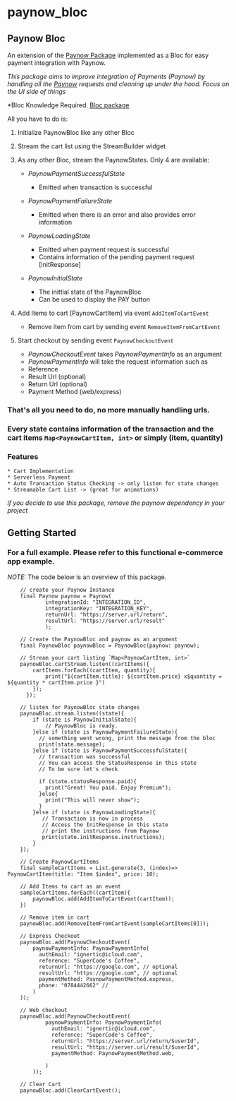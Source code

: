 # paynow_bloc

## Paynow Bloc
An extension of the [Paynow Package](https://pub.dev/packages/paynow) implemented as a Bloc for easy payment integration with Paynow.

_This package aims to improve integration of Payments (Paynow) by handling all the [Paynow](https://pub.dev/packages/paynow) requests and cleaning up under the hood. Focus on the UI side of things_

*Bloc Knowledge Required. [Bloc package](https://pub.dev/packages/bloc)


All you have to do is:

1. Initialize PaynowBloc like any other Bloc
2. Stream the cart list using the StreamBuilder widget
3. As any other Bloc, stream the PaynowStates. Only 4 are available:

      * _PaynowPaymentSuccessfulState_
        - Emitted when transaction is successful

      * _PaynowPaymentFailureState_
        - Emitted when there is an error and also provides error information

      * _PaynowLoadingState_
        - Emitted when payment request is successful
        - Contains information of the pending payment request [InitResponse]

      * _PaynowInitialState_
        - The inittial state of the PaynowBloc
        - Can be used to display the PAY button

4. Add Items to cart [PaynowCartItem] via event `AddItemToCartEvent`
   * Remove item from cart by sending event `RemoveItemFromCartEvent`

5. Start checkout by sending event `PaynowCheckoutEvent`
   * _PaynowCheckoutEvent_ takes _PaynowPaymentInfo_ as an argument
   * _PaynowPaymentInfo_ will take the request information such as
    - Reference
    - Result Url (optional)
    - Return Url (optional)
    - Payment Method (web/express)

### That's all you need to do, no more manually handling urls.
### Every state contains information of the transaction and the cart items `Map<PaynowCartItem, int>` or simply (item, quantity)


### Features
    * Cart Implementation
    * Serverless Payment
    * Auto Transaction Status Checking -> only listen for state changes
    * Streamable Cart List -> (great for animations)

_if you decide to use this package, remove the paynow dependency in your project_

## Getting Started

### For a full example. Please refer to this functional e-commerce app example.

*NOTE:* The code below is an overview of this package.

```
    // create your Paynow Instance
    final Paynow paynow = Paynow(
            integrationId: "INTEGRATION_ID",
            integrationKey: "INTEGRATION_KEY",
            returnUrl: "https://server.url/return",
            resultUrl: "https://server.url/result"
            );

    // Create the PaynowBloc and paynow as an argument
    final PaynowBloc paynowBloc = PaynowBloc(paynow: paynow);

    // Stream your cart listing `Map<PaynowCartItem, int>`
    paynowBloc.cartStream.listen((cartItems){
        cartItems.forEach((cartItem, quantity){
            print("${cartItem.title}: ${cartItem.price} x$quantity = ${quantity * cartItem.price }")
        });
      });

    // listen for PaynowBloc state changes
    paynowBloc.stream.listen((state){
        if (state is PaynowInitialState){
            // PaynowBloc is ready.
        }else if (state is PaynowPaymentFailureState){
          // something went wrong, print the message from the bloc
          print(state.message);
        }else if (state is PaynowPaymentSuccessfulState){
          // transaction was successful
          // You can access the StatusResponse in this state
          // To be sure let's check

          if (state.statusResponse.paid){
            print("Great! You paid. Enjoy Premium");
          }else{
            print("This will never show");
          }
        }else if (state is PaynowLoadingState){
           // Transaction is now in process
           // Access the InitResponse in this state
           // print the instructions from Paynow
           print(state.initResponse.instructions);
        }
    });

    // Create PaynowCartItems
    final sampleCartItems = List.generate(3, (index)=> PaynowCartItem(title: "Item $index", price: 10);

    // Add Items to cart as an event
    sampleCartItems.forEach((cartItem){
        paynowBloc.add(AddItemToCartEvent(cartItem));
    })

    // Remove item in cart
    paynowBloc.add(RemoveItemFromCartEvent(sampleCartItems[0]));

    // Express Checkout
    paynowBloc.add(PaynowCheckoutEvent(
        paynowPaymentInfo: PaynowPaymentInfo(
          authEmail: "ignertic@icloud.com",
          reference: "SuperCode's Coffee",
          returnUrl: "https://google.com", // optional
          resultUrl: "https://google.com", // optional
          paymentMethod: PaynowPaymentMethod.express,
          phone: "0784442662" //
        )
    ));

    // Web checkout
    paynowBloc.add(PaynowCheckoutEvent(
            paynowPaymentInfo: PaynowPaymentInfo(
              authEmail: "ignertic@icloud.com",
              reference: "SuperCode's Coffee",
              returnUrl: "https://server.url/return/$userId",
              resultUrl: "https://server.url/result/$userId",
              paymentMethod: PaynowPaymentMethod.web,

            )
        ));

    // Clear Cart
    paynowBloc.add(ClearCartEvent();

```
